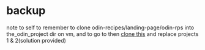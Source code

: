 # backup
note to self to remember to clone odin-recipes/landing-page/odin-rps into the_odin_project dir on vm, and to go to then [clone this](https://github.com/TheOdinProject/javascript-exercises) and replace projects 1 & 2(solution provided)
